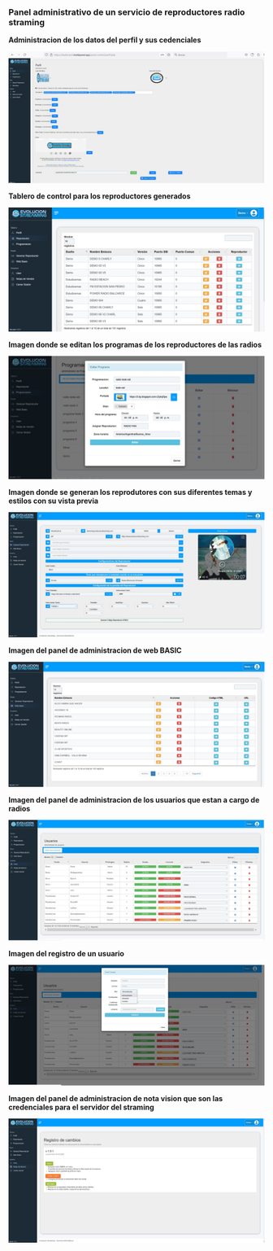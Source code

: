 ### Panel administrativo de un servicio de reproductores radio straming 


**Administracion de los datos del perfil y sus cedenciales**

![Imagen del Tablero de los reproductores](https://github.com/jafr0691/generador-de-reproductores-streaming/blob/master/imgReadme/editarPerfil.jpg)



**Tablero de control para los reproductores generados**

![Imagen del Tablero de los reproductores](https://github.com/jafr0691/generador-de-reproductores-streaming/blob/master/imgReadme/adminPrincipal.jpg)



**Imagen donde se editan los programas de los reproductores de las radios**

![Imagen del Tablero de los reproductores](https://github.com/jafr0691/generador-de-reproductores-streaming/blob/master/imgReadme/editarProgramacion.jpg)



**Imagen donde se generan los reprodutores con sus diferentes temas y estilos con su vista previa**

![Imagen del Tablero de los reproductores](https://github.com/jafr0691/generador-de-reproductores-streaming/blob/master/imgReadme/generarReproductorVistaPrevia.jpg)



**Imagen del panel de administracion de web BASIC**

![Imagen del Tablero de los reproductores](https://github.com/jafr0691/generador-de-reproductores-streaming/blob/master/imgReadme/webBasic.jpg)



**Imagen del panel de administracion de los usuarios que estan a cargo de radios**

![Imagen del Tablero de los reproductores](https://github.com/jafr0691/generador-de-reproductores-streaming/blob/master/imgReadme/userList.jpg)



**Imagen del registro de un usuario**

![Imagen del Tablero de los reproductores](https://github.com/jafr0691/generador-de-reproductores-streaming/blob/master/imgReadme/userRegistre.jpg)



**Imagen del panel de administracion de nota vision que son las credenciales para el servidor del straming**

![Imagen del Tablero de los reproductores](https://github.com/jafr0691/generador-de-reproductores-streaming/blob/master/imgReadme/notasVision.jpg)